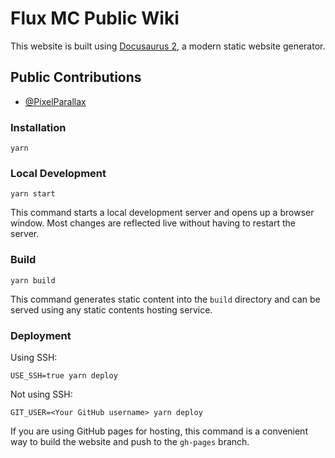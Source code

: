 # Flux MC Public Wiki

This website is built using [Docusaurus 2](https://docusaurus.io/), a modern static website generator.

## Public Contributions

- [@PixelParallax](https://github.com/PixelParallax)

### Installation

```text
yarn
```

### Local Development

```text
yarn start
```

This command starts a local development server and opens up a browser window. Most changes are reflected live without having to restart the server.

### Build

```text
yarn build
```

This command generates static content into the `build` directory and can be served using any static contents hosting service.

### Deployment

Using SSH:

```text
USE_SSH=true yarn deploy
```

Not using SSH:

```text
GIT_USER=<Your GitHub username> yarn deploy
```

If you are using GitHub pages for hosting, this command is a convenient way to build the website and push to the `gh-pages` branch.
